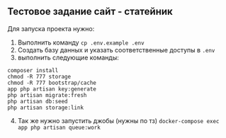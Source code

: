 ## Тестовое задание сайт - статейник

Для запуска проекта нужно:
1. Выполнить команду ```cp .env.example .env```
2. Создать базу данных и указать соответственные доступы в ```.env```
3. выполнить следующие команды:
```
composer install
chmod -R 777 storage
chmod -R 777 bootstrap/cache
app php artisan key:generate
php artisan migrate:fresh
php artisan db:seed
php artisan storage:link
```
4. Так же нужно запустить джобы (нужны по тз) ```docker-compose exec app php artisan queue:work```